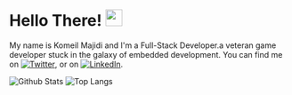 # Hello There! <img src="https://raw.githubusercontent.com/MartinHeinz/MartinHeinz/master/wave.gif" width="30px">
My name is Komeil Majidi and I'm a Full-Stack Developer.a veteran game developer stuck in the galaxy of embedded development. You can find me on [![Twitter][1.2]][1],  or on [![LinkedIn][3.2]][3].

![Github Stats](https://github-readme-stats.vercel.app/api?username=komeilkma&count_private=true&show_icons=true)
![Top Langs](https://github-readme-stats.vercel.app/api/top-langs/?username=komeilkma&&layout=compact&langs_count=8)

[1.2]: http://i.imgur.com/wWzX9uB.png (twitter icon without padding)
[2.2]: http://i.imgur.com/9I6NRUm.png (github icon without padding)
[3.2]: https://raw.githubusercontent.com/MartinHeinz/MartinHeinz/master/linkedin-3-16.png (LinkedIn icon without padding)


[1]: https://twitter.com/komeilmajidi
[2]: https://github.com/komeilkma
[3]: https://www.linkedin.com/in/komeilkma/
